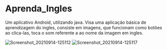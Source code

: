 # Aprenda_Ingles

Um aplicativo Android, utilizando java.
Visa uma aplicação básica de aprendizagem do ingles, consiste em imagens, que funcionam como botões 
ao clica-las, toca o som referente a ao nome da imagem em ingles.

![Screenshot_20210914-125112](https://user-images.githubusercontent.com/60798286/133292369-a7d8c350-23b4-4665-83fa-445b96d104f6.png)
![Screenshot_20210914-125117](https://user-images.githubusercontent.com/60798286/133292376-a70b2cde-b1ca-4b57-9bc8-4bc3a5cf7733.png)

